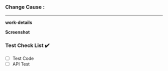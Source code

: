### Change Cause : 
<!-- 무슨 이유로 코드를 변경했는지 최대 3줄로 요약해서 작성해주세요. -->


---

**work-details**

**Screenshot**
<!-- 사진이 필요하다면 같이 기재해 주세요. -->

### Test Check List ✔️
<!-- 본 변경사항이 테스트가 되었는지 기술해주세요 --> 
<!-- Test Code가 작성되어 있다면 해당 란에 체크를, PostMan 등으로 API 테스트 했다면 해당 란에 체크를 해주세요. 둘 다라면, 둘 다 체크. -->
- [ ] Test Code
- [ ] API Test
